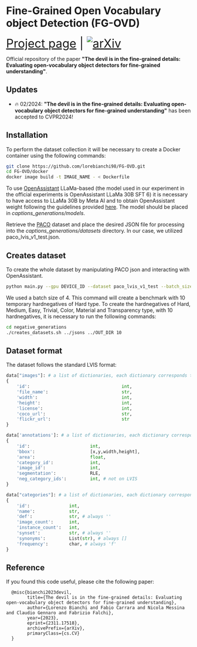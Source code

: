 # Fine-Grained Open Vocabulary object Detection (FG-OVD)
<span style="font-size: xx-large;">[Project page](https://lorebianchi98.github.io/FG-OVD/) | [![arXiv](https://img.shields.io/badge/arXiv-2311.17518-b31b1b.svg)](https://arxiv.org/abs/2311.17518) 

Official repository of the paper **"The devil is in the fine-grained details: Evaluating open-vocabulary object detectors for fine-grained understanding"**.

## Updates

- :fire: 02/2024: **"The devil is in the fine-grained details: Evaluating open-vocabulary object detectors for fine-grained understanding"** has been accepted to CVPR2024!


## Installation
To perform the dataset collection it will be necessary to create a Docker container using the following commands:
```bash
git clone https://github.com/lorebianchi98/FG-OVD.git
cd FG-OVD/docker
docker image build -t IMAGE_NAME - < Dockerfile
```

To use [OpenAssistant](https://github.com/LAION-AI/Open-Assistant) LLaMa-based (the model used in our experiment in the official experiments is OpenAssistant LLaMa 30B SFT 6) it is necessary to have access to LLaMa 30B by Meta AI and to obtain OpenAssistant weight following the guidelines provided [here](https://huggingface.co/OpenAssistant/oasst-sft-6-llama-30b-xor). The model should be placed in *captions_generations/models*.

Retrieve the [PACO](https://github.com/facebookresearch/paco/tree/main) dataset and place the desired JSON file for processing into the *captions_generations/datasets* directory. In our case, we utilized paco_lvis_v1_test.json.

## Creates dataset
To create the whole dataset by manipulating PACO json and interacting with OpenAssistant.
```bash
python main.py --gpu DEVICE_ID --dataset paco_lvis_v1_test --batch_size BATCH_SIZE 
```
We used a batch size of 4. This command will create a benchmark with 10 temporary hardnegatives of Hard type.
To create the hardnegatives of Hard, Medium, Easy, Trivial, Color, Material and Transparency type, with 10 hardnegatives, it is necessary to run the following commands:
```bash
cd negative_generations
./creates_datasets.sh ../jsons ../OUT_DIR 10
```

## Dataset format
The dataset follows the standard LVIS format:
```python
data["images"]: # a list of dictionaries, each dictionary corresponds to one image
{
    'id':                                   int,
    'file_name':                            str,
    'width':                                int,
    'height':                               int,
    'license':                              int,
    'coco_url':                             str,
    'flickr_url':                           str
}

data['annotations']: # a list of dictionaries, each dictionary correspond to one annotation
{
    'id':                       int,
    'bbox':                     [x,y,width,height],
    'area':                     float,
    'category_id':              int,
    'image_id':                 int,
    'segmentation':             RLE,
    'neg_category_ids':         int, # not on LVIS
}

data["categories"]: # a list of dictionaries, each dictionary corresponds to one object category
{
    'id':               int,
    'name':             str,
    'def':              str, # always ''
    'image_count':      int,
    'instance_count':   int,
    'synset':           str, # always ''
    'synonyms':         List(str), # always []
    'frequency':        char, # always 'f'
}
```
## Reference
If you found this code useful, please cite the following paper:

      @misc{bianchi2023devil,
            title={The devil is in the fine-grained details: Evaluating open-vocabulary object detectors for fine-grained understanding}, 
            author={Lorenzo Bianchi and Fabio Carrara and Nicola Messina and Claudio Gennaro and Fabrizio Falchi},
            year={2023},
            eprint={2311.17518},
            archivePrefix={arXiv},
            primaryClass={cs.CV}
      }
